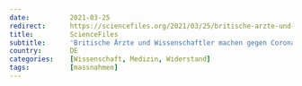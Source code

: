 ```yaml
---
date:          2021-03-25
redirect:      https://sciencefiles.org/2021/03/25/britische-arzte-und-wissenschaftler-machen-gegen-corona-masnahmenwahnsinn-mobil/
title:         ScienceFiles
subtitle:      'Britische Ärzte und Wissenschaftler machen gegen Corona-Maßnahmenwahnsinn mobil'
country:       DE
categories:    [Wissenschaft, Medizin, Widerstand]
tags:          [massnahmen]
---
```


